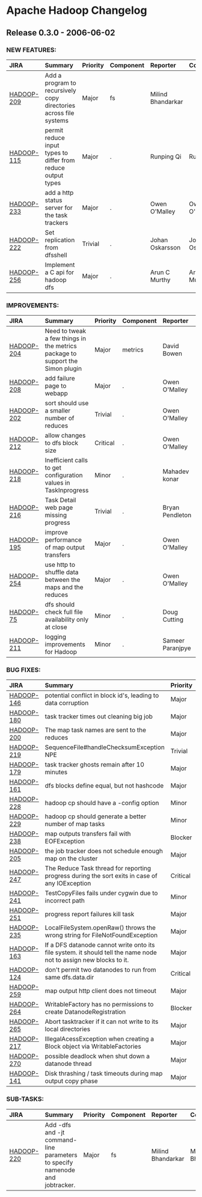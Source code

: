 
<!---
# Licensed to the Apache Software Foundation (ASF) under one
# or more contributor license agreements.  See the NOTICE file
# distributed with this work for additional information
# regarding copyright ownership.  The ASF licenses this file
# to you under the Apache License, Version 2.0 (the
# "License"); you may not use this file except in compliance
# with the License.  You may obtain a copy of the License at
#
#     http://www.apache.org/licenses/LICENSE-2.0
#
# Unless required by applicable law or agreed to in writing, software
# distributed under the License is distributed on an "AS IS" BASIS,
# WITHOUT WARRANTIES OR CONDITIONS OF ANY KIND, either express or implied.
# See the License for the specific language governing permissions and
# limitations under the License.
-->
# Apache Hadoop Changelog

## Release 0.3.0 - 2006-06-02



### NEW FEATURES:

| JIRA | Summary | Priority | Component | Reporter | Contributor |
|:---- |:---- | :--- |:---- |:---- |:---- |
| [HADOOP-209](https://issues.apache.org/jira/browse/HADOOP-209) | Add a program to recursively copy directories across file systems |  Major | fs | Milind Bhandarkar |  |
| [HADOOP-115](https://issues.apache.org/jira/browse/HADOOP-115) | permit reduce input types to differ from reduce output types |  Major | . | Runping Qi | Runping Qi |
| [HADOOP-233](https://issues.apache.org/jira/browse/HADOOP-233) | add a http status server for the task trackers |  Major | . | Owen O'Malley | Owen O'Malley |
| [HADOOP-222](https://issues.apache.org/jira/browse/HADOOP-222) | Set replication from dfsshell |  Trivial | . | Johan Oskarsson | Johan Oskarsson |
| [HADOOP-256](https://issues.apache.org/jira/browse/HADOOP-256) | Implement a C api for hadoop dfs |  Major | . | Arun C Murthy | Arun C Murthy |


### IMPROVEMENTS:

| JIRA | Summary | Priority | Component | Reporter | Contributor |
|:---- |:---- | :--- |:---- |:---- |:---- |
| [HADOOP-204](https://issues.apache.org/jira/browse/HADOOP-204) | Need to tweak a few things in the metrics package to support the Simon plugin |  Major | metrics | David Bowen | David Bowen |
| [HADOOP-208](https://issues.apache.org/jira/browse/HADOOP-208) | add failure page to webapp |  Major | . | Owen O'Malley | Owen O'Malley |
| [HADOOP-202](https://issues.apache.org/jira/browse/HADOOP-202) | sort should use a smaller number of reduces |  Trivial | . | Owen O'Malley | Owen O'Malley |
| [HADOOP-212](https://issues.apache.org/jira/browse/HADOOP-212) | allow changes to dfs block size |  Critical | . | Owen O'Malley | Owen O'Malley |
| [HADOOP-218](https://issues.apache.org/jira/browse/HADOOP-218) | Inefficient calls to get configuration values in TaskInprogress |  Minor | . | Mahadev konar | Mahadev konar |
| [HADOOP-216](https://issues.apache.org/jira/browse/HADOOP-216) | Task Detail web page missing progress |  Trivial | . | Bryan Pendleton | Doug Cutting |
| [HADOOP-195](https://issues.apache.org/jira/browse/HADOOP-195) | improve performance of map output transfers |  Major | . | Owen O'Malley | Owen O'Malley |
| [HADOOP-254](https://issues.apache.org/jira/browse/HADOOP-254) | use http to shuffle data between the maps and the reduces |  Major | . | Owen O'Malley | Owen O'Malley |
| [HADOOP-75](https://issues.apache.org/jira/browse/HADOOP-75) | dfs should check full file availability only at close |  Minor | . | Doug Cutting | Milind Bhandarkar |
| [HADOOP-211](https://issues.apache.org/jira/browse/HADOOP-211) | logging improvements for Hadoop |  Minor | . | Sameer Paranjpye | Sameer Paranjpye |


### BUG FIXES:

| JIRA | Summary | Priority | Component | Reporter | Contributor |
|:---- |:---- | :--- |:---- |:---- |:---- |
| [HADOOP-146](https://issues.apache.org/jira/browse/HADOOP-146) | potential conflict in block id's, leading to data corruption |  Major | . | Yoram Arnon | Konstantin Shvachko |
| [HADOOP-180](https://issues.apache.org/jira/browse/HADOOP-180) | task tracker times out cleaning big job |  Major | . | Owen O'Malley | Owen O'Malley |
| [HADOOP-200](https://issues.apache.org/jira/browse/HADOOP-200) | The map task names are sent to the reduces |  Major | . | Owen O'Malley | Owen O'Malley |
| [HADOOP-219](https://issues.apache.org/jira/browse/HADOOP-219) | SequenceFile#handleChecksumException NPE |  Trivial | io | stack | Doug Cutting |
| [HADOOP-179](https://issues.apache.org/jira/browse/HADOOP-179) | task tracker ghosts remain after 10 minutes |  Major | . | Owen O'Malley | Owen O'Malley |
| [HADOOP-161](https://issues.apache.org/jira/browse/HADOOP-161) | dfs blocks define equal, but not hashcode |  Major | . | Owen O'Malley | Milind Bhandarkar |
| [HADOOP-228](https://issues.apache.org/jira/browse/HADOOP-228) | hadoop cp should have a -config option |  Minor | fs | Yoram Arnon | Milind Bhandarkar |
| [HADOOP-229](https://issues.apache.org/jira/browse/HADOOP-229) | hadoop cp should generate a better number of map tasks |  Minor | fs | Yoram Arnon | Milind Bhandarkar |
| [HADOOP-238](https://issues.apache.org/jira/browse/HADOOP-238) | map outputs transfers fail with EOFException |  Blocker | . | Owen O'Malley | Owen O'Malley |
| [HADOOP-205](https://issues.apache.org/jira/browse/HADOOP-205) | the job tracker does not schedule enough map on the cluster |  Major | . | Owen O'Malley | Mahadev konar |
| [HADOOP-247](https://issues.apache.org/jira/browse/HADOOP-247) | The Reduce Task thread for reporting progress during the sort exits in case of any IOException |  Critical | . | Mahadev konar | Mahadev konar |
| [HADOOP-241](https://issues.apache.org/jira/browse/HADOOP-241) | TestCopyFiles fails under cygwin due to incorrect path |  Minor | fs | Konstantin Shvachko | Milind Bhandarkar |
| [HADOOP-251](https://issues.apache.org/jira/browse/HADOOP-251) | progress report failures kill task |  Major | . | Owen O'Malley | Owen O'Malley |
| [HADOOP-235](https://issues.apache.org/jira/browse/HADOOP-235) | LocalFileSystem.openRaw() throws the wrong string for FileNotFoundException |  Major | . | Benjamin Reed |  |
| [HADOOP-163](https://issues.apache.org/jira/browse/HADOOP-163) | If a DFS datanode cannot write onto its file system. it should tell the name node not to assign new blocks to it. |  Major | . | Runping Qi | Hairong Kuang |
| [HADOOP-124](https://issues.apache.org/jira/browse/HADOOP-124) | don't permit two datanodes to run from same dfs.data.dir |  Critical | . | Bryan Pendleton | Konstantin Shvachko |
| [HADOOP-259](https://issues.apache.org/jira/browse/HADOOP-259) | map output http client does not timeout |  Major | . | Owen O'Malley | Owen O'Malley |
| [HADOOP-264](https://issues.apache.org/jira/browse/HADOOP-264) | WritableFactory has no permissions to create DatanodeRegistration |  Blocker | . | Owen O'Malley | Owen O'Malley |
| [HADOOP-265](https://issues.apache.org/jira/browse/HADOOP-265) | Abort tasktracker if it can not write to its local directories |  Major | . | Hairong Kuang | Hairong Kuang |
| [HADOOP-217](https://issues.apache.org/jira/browse/HADOOP-217) | IllegalAcessException when creating a Block object via WritableFactories |  Major | . | Hairong Kuang | Hairong Kuang |
| [HADOOP-270](https://issues.apache.org/jira/browse/HADOOP-270) | possible deadlock when shut down a datanode thread |  Major | . | Hairong Kuang | Hairong Kuang |
| [HADOOP-141](https://issues.apache.org/jira/browse/HADOOP-141) | Disk thrashing / task timeouts during map output copy phase |  Major | . | p sutter | Owen O'Malley |


### SUB-TASKS:

| JIRA | Summary | Priority | Component | Reporter | Contributor |
|:---- |:---- | :--- |:---- |:---- |:---- |
| [HADOOP-220](https://issues.apache.org/jira/browse/HADOOP-220) | Add -dfs and -jt command-line parameters to specify namenode and jobtracker. |  Major | fs | Milind Bhandarkar | Milind Bhandarkar |


